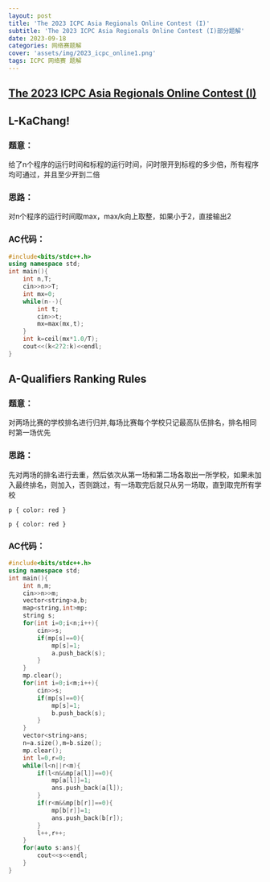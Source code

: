 ```yaml
---
layout: post
title: 'The 2023 ICPC Asia Regionals Online Contest (I)'
subtitle: 'The 2023 ICPC Asia Regionals Online Contest (I)部分题解'
date: 2023-09-18
categories: 网络赛题解
cover: 'assets/img/2023_icpc_online1.png'
tags: ICPC 网络赛 题解
---
```


## [The 2023 ICPC Asia Regionals Online Contest (I)](https://pintia.cn/market/item/1703381331863785472)

## L-KaChang!
### 题意：
<p>给了n个程序的运行时间和标程的运行时间，问时限开到标程的多少倍，所有程序均可通过，并且至少开到二倍</p>

### 思路：
<p>对n个程序的运行时间取max，max/k向上取整，如果小于2，直接输出2</p>

### AC代码：
```cpp
#include<bits/stdc++.h>
using namespace std;
int main(){
    int n,T;
    cin>>n>>T;
    int mx=0;
    while(n--){
        int t;
        cin>>t;
        mx=max(mx,t);
    }
    int k=ceil(mx*1.0/T);
    cout<<(k<2?2:k)<<endl;
}
```

## A-Qualifiers Ranking Rules
### 题意：
<p>对两场比赛的学校排名进行归并,每场比赛每个学校只记最高队伍排名，排名相同时第一场优先</p>

### 思路：
<p>先对两场的排名进行去重，然后依次从第一场和第二场各取出一所学校，如果未加入最终排名，则加入，否则跳过，有一场取完后就只从另一场取，直到取完所有学校</p>
 
<pre><code class="language-css rainbow-braces no-brace-hover">p { color: red }</code></pre>
<pre><code class="language-css match-braces">p { color: red }</pre></code>

### AC代码：
```cpp
#include<bits/stdc++.h>
using namespace std;
int main(){
    int n,m;
    cin>>n>>m;
    vector<string>a,b;
    map<string,int>mp;
    string s;
    for(int i=0;i<n;i++){
        cin>>s;
        if(mp[s]==0){
            mp[s]=1;
            a.push_back(s);
        }
    }
    mp.clear();
    for(int i=0;i<m;i++){
        cin>>s;
        if(mp[s]==0){
            mp[s]=1;
            b.push_back(s);
        }
    }
    vector<string>ans;
	n=a.size(),m=b.size();
	mp.clear();
    int l=0,r=0;
    while(l<n||r<m){
        if(l<n&&mp[a[l]]==0){
            mp[a[l]]=1;
            ans.push_back(a[l]);
        }
        if(r<m&&mp[b[r]]==0){
            mp[b[r]]=1;
            ans.push_back(b[r]);
        }
        l++,r++;
    }
    for(auto s:ans){
        cout<<s<<endl;
    }
}
```



